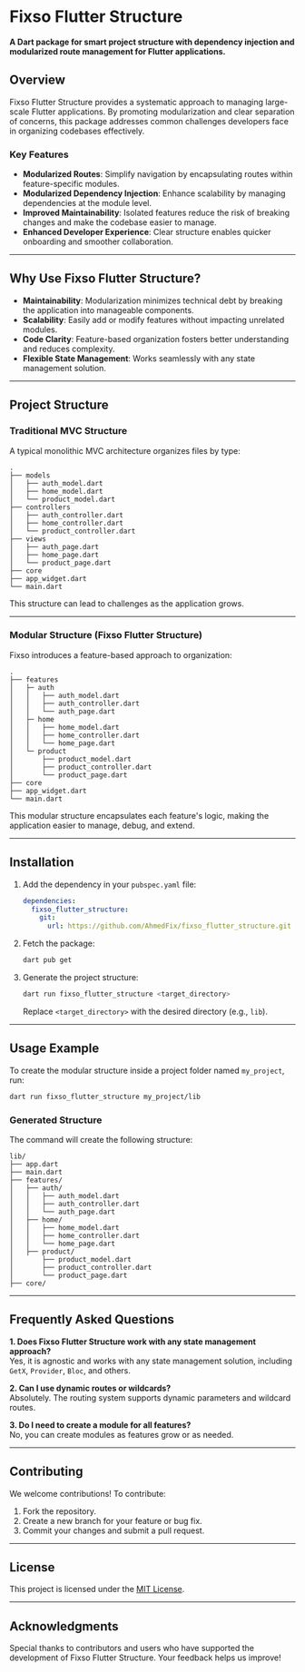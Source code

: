 
# Fixso Flutter Structure

**A Dart package for smart project structure with dependency injection and modularized route management for Flutter applications.**

## Overview

Fixso Flutter Structure provides a systematic approach to managing large-scale Flutter applications. By promoting modularization and clear separation of concerns, this package addresses common challenges developers face in organizing codebases effectively.

### Key Features

- **Modularized Routes**: Simplify navigation by encapsulating routes within feature-specific modules.
- **Modularized Dependency Injection**: Enhance scalability by managing dependencies at the module level.
- **Improved Maintainability**: Isolated features reduce the risk of breaking changes and make the codebase easier to manage.
- **Enhanced Developer Experience**: Clear structure enables quicker onboarding and smoother collaboration.

---

## Why Use Fixso Flutter Structure?

- **Maintainability**: Modularization minimizes technical debt by breaking the application into manageable components.
- **Scalability**: Easily add or modify features without impacting unrelated modules.
- **Code Clarity**: Feature-based organization fosters better understanding and reduces complexity.
- **Flexible State Management**: Works seamlessly with any state management solution.

---

## Project Structure

### Traditional MVC Structure

A typical monolithic MVC architecture organizes files by type:

```
.
├── models
│   ├── auth_model.dart
│   ├── home_model.dart
│   └── product_model.dart
├── controllers
│   ├── auth_controller.dart
│   ├── home_controller.dart
│   └── product_controller.dart
├── views
│   ├── auth_page.dart
│   ├── home_page.dart
│   └── product_page.dart
├── core
├── app_widget.dart
└── main.dart
```

This structure can lead to challenges as the application grows.

---

### Modular Structure (Fixso Flutter Structure)

Fixso introduces a feature-based approach to organization:

```
.
├── features
│   ├─ auth
│   │   ├── auth_model.dart
│   │   ├── auth_controller.dart
│   │   └── auth_page.dart
│   ├─ home
│   │   ├── home_model.dart
│   │   ├── home_controller.dart
│   │   └── home_page.dart
│   └─ product
│       ├── product_model.dart
│       ├── product_controller.dart
│       └── product_page.dart
├── core
├── app_widget.dart
└── main.dart
```

This modular structure encapsulates each feature's logic, making the application easier to manage, debug, and extend.

---

## Installation

1. Add the dependency in your `pubspec.yaml` file:

   ```yaml
   dependencies:
     fixso_flutter_structure:
       git:
         url: https://github.com/AhmedFix/fixso_flutter_structure.git
   ```

2. Fetch the package:

   ```bash
   dart pub get
   ```

3. Generate the project structure:

   ```bash
   dart run fixso_flutter_structure <target_directory>
   ```

   Replace `<target_directory>` with the desired directory (e.g., `lib`).

---

## Usage Example

To create the modular structure inside a project folder named `my_project`, run:

```bash
dart run fixso_flutter_structure my_project/lib
```

### Generated Structure

The command will create the following structure:

```
lib/
├── app.dart
├── main.dart
├── features/
│   ├── auth/
│   │   ├── auth_model.dart
│   │   ├── auth_controller.dart
│   │   └── auth_page.dart
│   ├── home/
│   │   ├── home_model.dart
│   │   ├── home_controller.dart
│   │   └── home_page.dart
│   ├── product/
│       ├── product_model.dart
│       ├── product_controller.dart
│       └── product_page.dart
├── core/
```

---

## Frequently Asked Questions

**1. Does Fixso Flutter Structure work with any state management approach?**  
Yes, it is agnostic and works with any state management solution, including `GetX`, `Provider`, `Bloc`, and others.

**2. Can I use dynamic routes or wildcards?**  
Absolutely. The routing system supports dynamic parameters and wildcard routes.

**3. Do I need to create a module for all features?**  
No, you can create modules as features grow or as needed.

---

## Contributing

We welcome contributions! To contribute:

1. Fork the repository.
2. Create a new branch for your feature or bug fix.
3. Commit your changes and submit a pull request.

---

## License

This project is licensed under the [MIT License](LICENSE).  

---

## Acknowledgments

Special thanks to contributors and users who have supported the development of Fixso Flutter Structure. Your feedback helps us improve!  
